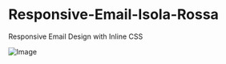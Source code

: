 # Responsive-Email-Isola-Rossa
Responsive Email Design with Inline CSS

![Image](http://i1301.photobucket.com/albums/ag118/francescatabor89/Isola%20Rossa%20Email%20Template_zpsj4knjawz.png)
